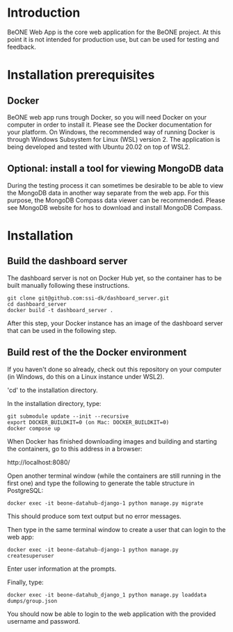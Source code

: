 # Introduction
BeONE Web App is the core web application for the BeONE project. At this point it is not intended for production use, but can be used for testing and feedback.

# Installation prerequisites

## Docker
BeONE web app runs trough Docker, so you will need Docker on your computer in order to install it. Please see the Docker documentation for your platform. On Windows, the recommended way of running Docker is through Windows Subsystem for Linux (WSL) version 2. The application is being developed and tested with Ubuntu 20.02 on top of WSL2.

## Optional: install a tool for viewing MongoDB data
During the testing process it can sometimes be desirable to be able to view the MongoDB data in another way separate from the web app. For this purpose, the MongoDB Compass data viewer can be recommended. Please see MongoDB website for hos to download and install MongoDB Compass.

# Installation

## Build the dashboard server
The dashboard server is not on Docker Hub yet, so the container has to be built manually following these instructions.
    
    git clone git@github.com:ssi-dk/dashboard_server.git
    cd dashboard_server
    docker build -t dashboard_server .

After this step, your Docker instance has an image of the dashboard server that can be used in the following step.

## Build rest of the the Docker environment

If you haven't done so already, check out this repository on your computer (in Windows, do this on a Linux instance under WSL2).

'cd' to the installation directory.

In the installation directory, type:

    git submodule update --init --recursive
    export DOCKER_BUILDKIT=0 (on Mac: DOCKER_BUILDKIT=0)
    docker compose up

When Docker has finished downloading images and building and starting the containers, go to this address in a browser:

http://localhost:8080/

Open another terminal window (while the containers are still running in the first one) and type the following to generate the table structure in PostgreSQL:

    docker exec -it beone-datahub-django-1 python manage.py migrate

This should produce som text output but no error messages.

Then type in the same terminal window to create a user that can login to the web app:

    docker exec -it beone-datahub-django-1 python manage.py createsuperuser

Enter user information at the prompts.

Finally, type:

    docker exec -it beone-datahub_django_1 python manage.py loaddata dumps/group.json

You should now be able to login to the web application with the provided username and password.
